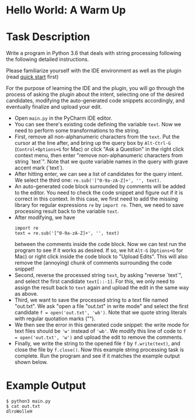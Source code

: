 # Hello World: A Warm Up

# Task Description

Write a program in Python 3.6 that deals with string processing following the following detailed instructions.

Please familiarize yourself with the IDE environment as well as the plugin (read [quick start](https://github.com/neulab/tranX-plugin#usage) first)

For the purpose of learning the IDE and the plugin, you will go through the process of asking the plugin about the intent, selecting one of the desired candidates, modifying the auto-generated code snippets accordingly, and eventually finalize and upload your edit.

- Open `main.py` in the PyCharm IDE editor.
- You can see there's existing code defining the variable `text`. Now we need to perform some transformations to the string.
- First, remove all non-alphanumeric characters from the `text`. Put the cursor at the line after, and bring up the query box by `Alt-Ctrl-G` (`Control+Options+G` for Mac) or click "Ask a Question" in the right click context menu, then enter "remove non-alphanumeric characters from string \`text\`". Note that we quote variable names in the query with grave accent mark (\`text\`).
- After hitting enter, we can see a list of candidates for the query intent. We select the third one: `re.sub('[^0-9a-zA-Z]+', '', text)`.
- An auto-generated code block surrounded by comments will be added to the editor. You need to check the code snippet and figure out if it is correct in this context. In this case, we first need to add the missing library for regular expressions `re` by `import re`. Then, we need to save processing result back to the variable `text`.
- After modifying, we have 
    ```
    import re
    text = re.sub('[^0-9a-zA-Z]+', '', text)
    ```
    between the comments inside the code block. Now we can test run the program to see if it works as desired. If so, we hit `Alt-G` (`Options+G` for Mac) or right click inside the code block to "Upload Edits". This will also remove the (annoying) chunk of comments surrounding the code snippet!
- Second, reverse the processed string `text`, by asking "reverse \`text\`", and select the first candidate `text[::-1]`. For this, we only need to assign the result back to `text` again and upload the edit in the same way as above.
- Third, we want to save the processed string to a text file named "out.txt". We ask "open a file "out.txt" in write mode" and select the first candidate `f = open('out.txt', 'wb')`. Note that we quote string literals with regular quotation marks ("").
- We then see the error in this generated code snippet: the write mode for text files should be `'w'` instead of `'wb'`. We modify this line of code to `f = open('out.txt', 'w')` and upload the edit to remove the comments.
- Finally, we write the string to the opened file `f` by `f.write(text)`, and close the file by `f.close()`. Now this example string processing task is complete. Run the program and see if it matches the example output shown below.


# Example Output

```
$ python3 main.py
$ cat out.txt
dlroWolleH
```